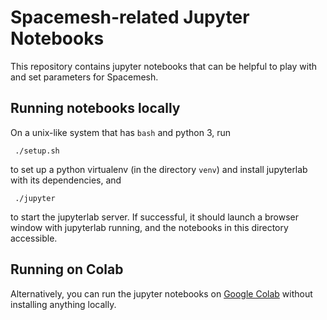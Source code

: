 # Spacemesh-related Jupyter Notebooks
This repository contains jupyter notebooks that can be helpful to play with and set parameters for Spacemesh.

## Running notebooks locally
On a unix-like system that has `bash` and python 3, run

     ./setup.sh

to set up a python virtualenv (in the directory `venv`) and install jupyterlab with its dependencies, and 

     ./jupyter

to start the jupyterlab server. If successful, it should launch a browser window with jupyterlab running, and the notebooks in this directory accessible.

## Running on Colab
Alternatively, you can run the jupyter notebooks on [Google Colab](https://colab.research.google.com/github/spacemeshos/notebooks/) without installing anything locally.
